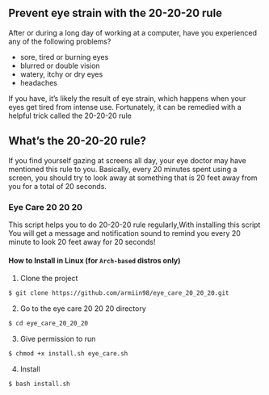 ## Prevent eye strain with the 20-20-20 rule
After or during a long day of working at a computer, have you experienced any of the following problems? </br>
- sore, tired or burning eyes </br>
- blurred or double vision </br>
- watery, itchy or dry eyes </br>
- headaches </br>

If you have, it’s likely the result of eye strain, which happens when your eyes get tired from intense use. Fortunately, it can be remedied with a helpful trick called the 20-20-20 rule

## What’s the 20-20-20 rule?
If you find yourself gazing at screens all day, your eye doctor may have mentioned this rule to you. Basically, every 20 minutes spent using a screen, you should try to look away at something that is 20 feet away from you for a total of 20 seconds.

### Eye Care 20 20 20
This script helps you to do 20-20-20 rule regularly,With installing this script You will get a message and notification sound to remind you every 20 minute to look 20 feet away for 20 seconds!  

#### How to Install in Linux (for `Arch-based` distros only)
1. Clone the project     
```sh
$ git clone https://github.com/armiin98/eye_care_20_20_20.git
```       
2. Go to the eye care 20 20 20 directory  
```sh
$ cd eye_care_20_20_20
```
3. Give permission to run
```sh
$ chmod +x install.sh eye_care.sh
```
4. Install
```sh
$ bash install.sh 
```
